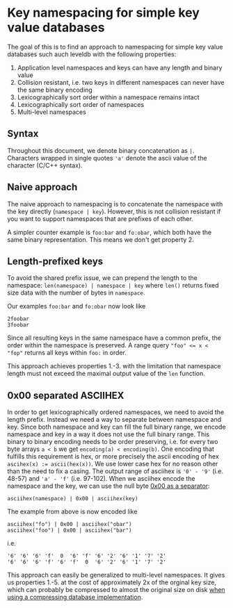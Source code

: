 # Key namespacing for simple key value databases

The goal of this is to find an approach to namespacing for simple key value
databases such auch leveldb with the following properties:

1. Application level namespaces and keys can have any length and binary value
2. Collision resistant, i.e. two keys in different namespaces can never have the
   same binary encoding
3. Lexicographically sort order within a namespace remains intact
4. Lexicographically sort order of namespaces
5. Multi-level namespaces

## Syntax

Throughout this document, we denote binary concatenation as `|`. Characters
wrapped in single quotes `'a'` denote the ascii value of the character (C/C++
syntax).

## Naive approach

The naive approach to namespacing is to concatenate the namespace with the key
directly (`namespace | key`). However, this is not collision resistant if you
want to support namespaces that are prefixes of each other.

A simpler counter example is `foo:bar` and `fo:obar`, which both have the same
binary representation. This means we don't get property 2.

## Length-prefixed keys

To avoid the shared prefix issue, we can prepend the length to the namespace:
`len(namespace) | namespace | key` where `len()` returns fixed size data with
the number of bytes in `namespace`.

Our examples `foo:bar` and `fo:obar` now look like

```
2foobar
3foobar
```

Since all resulting keys in the same namespace have a common prefix, the order
within the namespace is preserved. A range query `"foo" <= x < "fop"` returns
all keys within `foo:` in order.

This approach achieves properties 1.-3. with the limitation that namespace
length must not exceed the maximal output value of the `len` function.

## 0x00 separated ASCIIHEX

In order to get lexicographically ordered namespaces, we need to avoid the
length prefix. Instead we need a way to separate between namespace and key.
Since both namespace and key can fill the full binary range, we encode namespace
and key in a way it does not use the full binary range. This binary to binary
encoding needs to be order preserving, i.e. for every two byte arrays `a < b` we
get `encoding(a) < encoding(b)`. One encoding that fulfills this requirement is
hex, or more precisely the ascii encoding of hex `ascihex(x) := ascii(hex(x))`.
We use lower case hex for no reason other than the need to fix a casing. The
output range of asciihex is `'0' - '9'` (i.e. 48-57) and `'a' - 'f'` (i.e.
97-102). When we asciihex encode the namespace and the key, we can use the null
byte [0x00 as a separator](docs/choice_of_separator.md):

```
asciihex(namespace) | 0x00 | asciihex(key)
```

The example from above is now encoded like

```
asciihex("fo") | 0x00 | asciihex("obar")
asciihex("foo") | 0x00 | asciihex("bar")
```

i.e.

```
'6' '6' '6' 'f'  0  '6' 'f' '6' '2' '6' '1' '7' '2'
'6' '6' '6' 'f' '6' 'f'  0  '6' '2' '6' '1' '7' '2'
```

This approach can easily be generalized to multi-level namespaces. It gives us
properties 1.-5. at the cost of approximately 2x of the orginal key size, which
can probably be compressed to almost the original size on disk
[when using a compressing database implementation](https://github.com/google/leveldb/blob/v1.20/include/leveldb/options.h#L19-L28).
